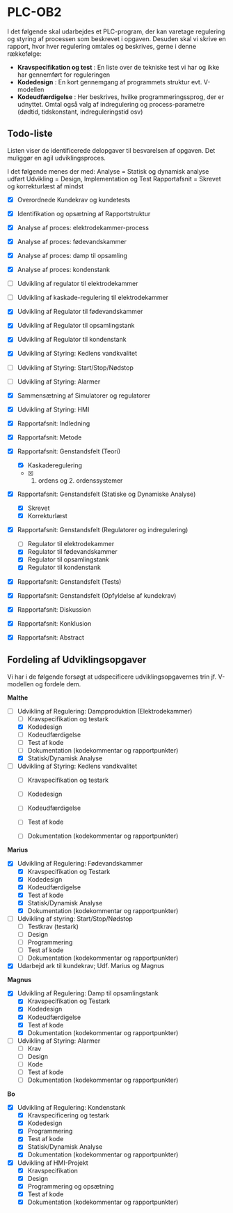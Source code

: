 # PLC-OB2
I det følgende skal udarbejdes et PLC-program, der kan varetage regulering og styring af processen som beskrevet i opgaven. Desuden skal vi skrive en rapport, hvor hver regulering omtales og beskrives, gerne i denne rækkefølge:

 - **Kravspecifikation og test** : En liste over de tekniske test vi har og ikke har gennemført for reguleringen
 - **Kodedesign** : En kort gennemgang af programmets struktur evt. V-modellen
 - **Kodeudfærdigelse** : Her beskrives, hvilke programmeringssprog, der er udnyttet. Omtal også valg af indregulering og process-parametre (dødtid, tidskonstant, indreguleringstid osv)


## Todo-liste
Listen viser de identificerede delopgaver til besvarelsen af opgaven. Det muliggør en agil udviklingsproces.

I det følgende menes der med:
Analyse = Statisk og dynamisk analyse udført
Udvikling = Design, Implementation og Test
Rapportafsnit = Skrevet og korrekturlæst af mindst   

- [x] Overordnede Kundekrav og kundetests
- [x] Identifikation og opsætning af Rapportstruktur
- [x] Analyse af proces: elektrodekammer-process
- [x] Analyse af proces: fødevandskammer
- [x] Analyse af proces: damp til opsamling
- [x] Analyse af proces: kondenstank
- [ ] Udvikling af regulator til elektrodekammer
- [ ] Udvikling af kaskade-regulering til elektrodekammer
- [x] Udvikling af Regulator til fødevandskammer
- [x] Udvikling af Regulator til opsamlingstank
- [x] Udvikling af Regulator til kondenstank
- [x] Udvikling af Styring: Kedlens vandkvalitet
- [ ] Udvikling af Styring: Start/Stop/Nødstop
- [ ] Udvikling af Styring: Alarmer
- [x] Sammensætning af Simulatorer og regulatorer
- [x] Udvikling af Styring: HMI
- [x] Rapportafsnit: Indledning
- [x] Rapportafsnit: Metode
- [x] Rapportafsnit: Genstandsfelt (Teori)
	- [x] Kaskaderegulering
	- [x] 1. ordens og 2. ordenssystemer
- [x] Rapportafsnit: Genstandsfelt (Statiske og Dynamiske Analyse)
	- [x] Skrevet
	- [x] Korrekturlæst
- [x] Rapportafsnit: Genstandsfelt (Regulatorer og indregulering)
	- [ ] Regulator til elektrodekammer
	- [x] Regulator til fødevandskammer
	- [x] Regulator til opsamlingstank
	- [x] Regulator til kondenstank
- [x] Rapportafsnit: Genstandsfelt (Tests)
- [x] Rapportafsnit: Genstandsfelt (Opfyldelse af kundekrav)
- [x] Rapportafsnit: Diskussion
- [x] Rapportafsnit: Konklusion
- [x] Rapportafsnit: Abstract


## Fordeling af Udviklingsopgaver
Vi har i de følgende forsøgt at udspecificere udviklingsopgavernes trin jf. V-modellen og fordele dem.


**Malthe**
- [ ] Udvikling af Regulering: Dampproduktion (Elektrodekammer)
	- [ ] Kravspecifikation og testark
	- [x] Kodedesign
	- [ ] Kodeudfærdigelse
	- [ ] Test af kode
	- [ ] Dokumentation (kodekommentar og rapportpunkter)
	- [x] Statisk/Dynamisk Analyse
- [ ] Udvikling af Styring: Kedlens vandkvalitet
	- [ ] Kravspecifikation og testark
	- [ ] Kodedesign
	- [ ] Kodeudfærdigelse
	- [ ] Test af kode
	- [ ] Dokumentation (kodekommentar og rapportpunkter)


**Marius**
- [x] Udvikling af Regulering: Fødevandskammer
	- [x] Kravspecifikation og Testark
	- [x] Kodedesign
	- [x] Kodeudfærdigelse
	- [x] Test af kode
	- [x] Statisk/Dynamisk Analyse
	- [x] Dokumentation (kodekommentar og rapportpunkter)
- [ ] Udvikling af styring: Start/Stop/Nødstop
	- [ ] Testkrav (testark)
	- [ ] Design
	- [ ] Programmering
	- [ ] Test af kode
	- [ ] Dokumentation (kodekommentar og rapportpunkter)
- [x] Udarbejd ark til kundekrav; Udf. Marius og Magnus

**Magnus**
- [x] Udvikling af Regulering: Damp til opsamlingstank	
	- [x] Kravspecifikation og Testark
	- [x] Kodedesign
	- [x] Kodeudfærdigelse
	- [x] Test af kode
	- [x] Dokumentation (kodekommentar og rapportpunkter)
- [ ] Udvikling af Styring: Alarmer
	- [ ] Krav
	- [ ] Design
	- [ ] Kode
	- [ ] Test af kode
	- [ ] Dokumentation (kodekommentar og rapportpunkter)

**Bo**
- [x] Udvikling af Regulering: Kondenstank	
	- [x] Kravspecificering og testark
	- [x] Kodedesign
	- [x] Programmering
	- [x] Test af kode
	- [x] Statisk/Dynamisk Analyse
	- [x] Dokumentation (kodekommentar og rapportpunkter)
- [x] Udvikling af HMI-Projekt
	- [x] Kravspecifikation
	- [x] Design
	- [x] Programmering og opsætning
	- [x] Test af kode
	- [x] Dokumentation (kodekommentar og rapportpunkter)
